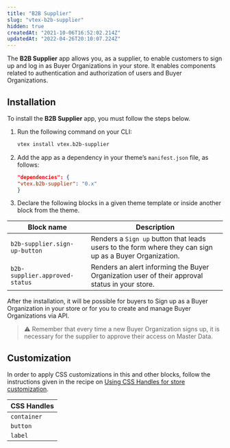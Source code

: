 ```yaml
---
title: "B2B Supplier"
slug: "vtex-b2b-supplier"
hidden: true
createdAt: "2021-10-06T16:52:02.214Z"
updatedAt: "2022-04-26T20:10:07.224Z"
---
```


The **B2B Supplier** app allows you, as a supplier, to enable customers to sign up and log in as Buyer Organizations in your store. It enables components related to authentication and authorization of users and Buyer Organizations.

## Installation

To install the **B2B Supplier** app, you must follow the steps below.

1. Run the following command on your CLI:

    ```sh
    vtex install vtex.b2b-supplier
    ```

2. Add the app as a dependency in your theme’s `manifest.json` file, as follows:

    ```json
    "dependencies": {
    "vtex.b2b-supplier": "0.x"
    }
    ```

3. Declare the following blocks in a given theme template or inside another block from the theme.

| Block name | Description |
| ----------- |  ----------- |
| `b2b-supplier.sign-up-button` | Renders a `Sign up` button that leads users to the form where they can sign up as a Buyer Organization. |
| `b2b-supplier.approved-status` | Renders an alert informing the Buyer Organization user of their approval status in your store. |

After the installation, it will be possible for buyers to Sign up as a Buyer Organization in your store or for you to create and manage Buyer Organizations via API.

>⚠️ Remember that every time a new Buyer Organization signs up, it is necessary for the supplier to approve their access on Master Data.

## Customization

In order to apply CSS customizations in this and other blocks, follow the instructions given in the recipe on [Using CSS Handles for store customization](https://developers.vtex.com/docs/guides/vtex-io-documentation-using-css-handles-for-store-customization).

| CSS Handles |
| ----------- |
| `container` |
| `button` |
| `label` |
